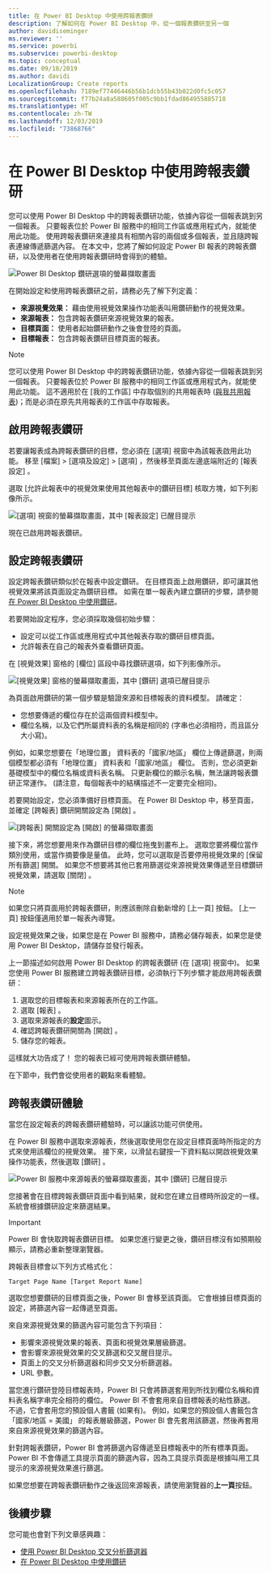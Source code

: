 ```yaml
---
title: 在 Power BI Desktop 中使用跨報表鑽研
description: 了解如何在 Power BI Desktop 中，從一個報表鑽研至另一個
author: davidiseminger
ms.reviewer: ''
ms.service: powerbi
ms.subservice: powerbi-desktop
ms.topic: conceptual
ms.date: 09/18/2019
ms.author: davidi
LocalizationGroup: Create reports
ms.openlocfilehash: 7189ef77446446b56b1dcb55b43b022d0fc5c057
ms.sourcegitcommit: f77b24a8a588605f005c9bb1fdad864955885718
ms.translationtype: HT
ms.contentlocale: zh-TW
ms.lasthandoff: 12/03/2019
ms.locfileid: "73868766"
---
```

# <a name="use-cross-report-drillthrough-in-power-bi-desktop"></a>在 Power BI Desktop 中使用跨報表鑽研

您可以使用 Power BI Desktop 中的跨報表鑽研功能，依據內容從一個報表跳到另一個報表。 只要報表位於 Power BI 服務中的相同工作區或應用程式內，就能使用此功能。 使用跨報表鑽研來連接具有相關內容的兩個或多個報表，並且隨跨報表連線傳遞篩選內容。 在本文中，您將了解如何設定 Power BI 報表的跨報表鑽研，以及使用者在使用跨報表鑽研時會得到的體驗。

![Power BI Desktop 鑽研選項的螢幕擷取畫面](media/desktop-cross-report-drill-through/cross-report-drill-through-01.png)

在開始設定和使用跨報表鑽研之前，請務必先了解下列定義：

* **來源視覺效果：** 藉由使用視覺效果操作功能表叫用鑽研動作的視覺效果。
* **來源報表：** 包含跨報表鑽研來源視覺效果的報表。
* **目標頁面：** 使用者起始鑽研動作之後會登陸的頁面。
* **目標報表：** 包含跨報表鑽研目標頁面的報表。


> [!NOTE]
> 您可以使用 Power BI Desktop 中的跨報表鑽研功能，依據內容從一個報表跳到另一個報表。 只要報表位於 Power BI 服務中的相同工作區或應用程式內，就能使用此功能。 這不適用於在 [我的工作區]  中存取個別的共用報表時 ([與我共用報表](service-share-dashboards.md#share-a-dashboard-or-report))；而是必須在原先共用報表的工作區中存取報表。


## <a name="enable-cross-report-drillthrough"></a>啟用跨報表鑽研

若要讓報表成為跨報表鑽研的目標，您必須在 [選項]  視窗中為該報表啟用此功能。 移至 [檔案]   > [選項及設定]   > [選項]  ，然後移至頁面左邊底端附近的 [報表設定]  。

選取 [允許此報表中的視覺效果使用其他報表中的鑽研目標]  核取方塊，如下列影像所示。

![[選項] 視窗的螢幕擷取畫面，其中 [報表設定] 已醒目提示](media/desktop-cross-report-drill-through/cross-report-drill-through-02.png)

現在已啟用跨報表鑽研。

## <a name="set-up-cross-report-drillthrough"></a>設定跨報表鑽研

設定跨報表鑽研類似於在報表中設定鑽研。 在目標頁面上啟用鑽研，即可讓其他視覺效果將該頁面設定為鑽研目標。 如需在單一報表內建立鑽研的步驟，請參閱[在 Power BI Desktop 中使用鑽研](desktop-drillthrough.md)。

若要開始設定程序，您必須採取幾個初始步驟：

* 設定可以從工作區或應用程式中其他報表存取的鑽研目標頁面。
* 允許報表在自己的報表外查看鑽研頁面。

在 [視覺效果]  窗格的 [欄位]  區段中尋找鑽研選項，如下列影像所示。

![[視覺效果] 窗格的螢幕擷取畫面，其中 [鑽研] 選項已醒目提示](media/desktop-cross-report-drill-through/cross-report-drill-through-03.png)

為頁面啟用鑽研的第一個步驟是驗證來源和目標報表的資料模型。 請確定： 

* 您想要傳遞的欄位存在於這兩個資料模型中。
* 欄位名稱，以及它們所屬資料表的名稱是相同的 (字串也必須相符，而且區分大小寫)。

例如，如果您想要在「地理位置」  資料表的「國家/地區」  欄位上傳遞篩選，則兩個模型都必須有「地理位置」  資料表和「國家/地區」  欄位。 否則，您必須更新基礎模型中的欄位名稱或資料表名稱。 只更新欄位的顯示名稱，無法讓跨報表鑽研正常運作。 (請注意，每個報表中的結構描述不一定要完全相同)。

若要開始設定，您必須準備好目標頁面。 在 Power BI Desktop 中，移至頁面，並確定 [跨報表]  鑽研開關設定為 [開啟]  。 

![[跨報表] 開關設定為 [開啟] 的螢幕擷取畫面](media/desktop-cross-report-drill-through/cross-report-drill-through-03.png)

接下來，將您想要用來作為鑽研目標的欄位拖曳到畫布上。 選取您要將欄位當作類別使用，或當作摘要像是量值。 此時，您可以選取是否要停用視覺效果的 [保留所有篩選]  開關。 如果您不想要將其他已套用篩選從來源視覺效果傳遞至目標鑽研視覺效果，請選取 [關閉]  。

> [!NOTE]
> 如果您只將頁面用於跨報表鑽研，則應該刪除自動新增的 [上一頁]  按鈕。 [上一頁]  按鈕僅適用於單一報表內導覽。 

設定視覺效果之後，如果您是在 Power BI 服務中，請務必儲存報表，如果您是使用 Power BI Desktop，請儲存並發行報表。

上一節描述如何啟用 Power BI Desktop 的跨報表鑽研 (在 [選項]  視窗中)。 如果您使用 Power BI 服務建立跨報表鑽研目標，必須執行下列步驟才能啟用跨報表鑽研： 

1. 選取您的目標報表和來源報表所在的工作區。
2. 選取 [報表]  。
3. 選取來源報表的**設定**圖示。
4. 確認跨報表鑽研開關為 [開啟]  。
5. 儲存您的報表。

這樣就大功告成了！ 您的報表已經可使用跨報表鑽研體驗。 

在下節中，我們會從使用者的觀點來看體驗。

## <a name="cross-report-drillthrough-experience"></a>跨報表鑽研體驗

當您在設定報表的跨報表鑽研體驗時，可以讓該功能可供使用。

在 Power BI 服務中選取來源報表，然後選取使用您在設定目標頁面時所指定的方式來使用該欄位的視覺效果。 接下來，以滑鼠右鍵按一下資料點以開啟視覺效果操作功能表，然後選取 [鑽研]  。

![Power BI 服務中來源報表的螢幕擷取畫面，其中 [鑽研] 已醒目提示](media/desktop-cross-report-drill-through/cross-report-drill-through-01.png)

您接著會在目標跨報表鑽研頁面中看到結果，就和您在建立目標時所設定的一樣。 系統會根據鑽研設定來篩選結果。

> [!IMPORTANT]
> Power BI 會快取跨報表鑽研目標。 如果您進行變更之後，鑽研目標沒有如預期般顯示，請務必重新整理瀏覽器。 

跨報表目標會以下列方式格式化： 

`Target Page Name [Target Report Name]`

選取您想要鑽研的目標頁面之後，Power BI 會移至該頁面。 它會根據目標頁面的設定，將篩選內容一起傳遞至頁面。 

來自來源視覺效果的篩選內容可能包含下列項目： 

* 影響來源視覺效果的報表、頁面和視覺效果層級篩選。 
* 會影響來源視覺效果的交叉篩選和交叉醒目提示。 
* 頁面上的交叉分析篩選器和同步交叉分析篩選器。
* URL 參數。

當您進行鑽研登陸目標報表時，Power BI 只會將篩選套用到所找到欄位名稱和資料表名稱字串完全相符的欄位。 Power BI 不會套用來自目標報表的粘性篩選。 不過，它會套用您的預設個人書籤 (如果有)。 例如，如果您的預設個人書籤包含「國家/地區 = 美國」  的報表層級篩選，Power BI 會先套用該篩選，然後再套用來自來源視覺效果的篩選內容。 

針對跨報表鑽研，Power BI 會將篩選內容傳遞至目標報表中的所有標準頁面。 Power BI 不會傳遞工具提示頁面的篩選內容，因為工具提示頁面是根據叫用工具提示的來源視覺效果進行篩選。

如果您想要在跨報表鑽研動作之後返回來源報表，請使用瀏覽器的**上一頁**按鈕。 

## <a name="next-steps"></a>後續步驟

您可能也會對下列文章感興趣：

* [使用 Power BI Desktop 交叉分析篩選器](visuals/power-bi-visualization-slicers.md)
* [在 Power BI Desktop 中使用鑽研](desktop-drillthrough.md)

